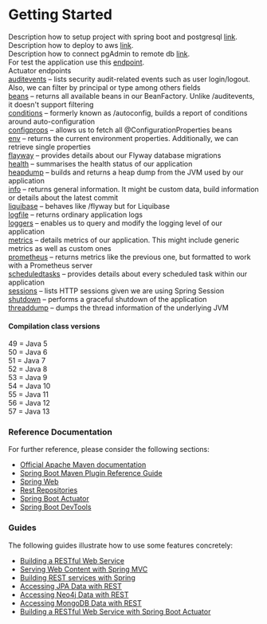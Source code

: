 # Getting Started

Description how to setup project with spring boot and postgresql [link](https://dzone.com/articles/bounty-spring-boot-and-postgresql-database).<br/>
Description how to deploy to aws [link](https://www.callicoder.com/deploy-host-spring-boot-apps-on-aws-using-elastic-beanstalk/).<br/>
Description how to connect pgAdmin to remote db [link](https://docs.aws.amazon.com/AmazonRDS/latest/UserGuide/USER_ConnectToPostgreSQLInstance.html).<br/>
For test the application use this [endpoint](http://pwsecondtry-env.wrujijgsjr.eu-central-1.elasticbeanstalk.com).<br/>
Actuator endpoints<br/>
[auditevents](http://pwsecondtry-env.wrujijgsjr.eu-central-1.elasticbeanstalk.com/actuator/auditevents) – lists security audit-related events such as user login/logout. Also, we can filter by principal or type among others fields<br/>
[beans](http://pwsecondtry-env.wrujijgsjr.eu-central-1.elasticbeanstalk.com/actuator/beans) – returns all available beans in our BeanFactory. Unlike /auditevents, it doesn't support filtering<br/>
[conditions](http://pwsecondtry-env.wrujijgsjr.eu-central-1.elasticbeanstalk.com/actuator/conditions) – formerly known as /autoconfig, builds a report of conditions around auto-configuration<br/>
[configprops](http://pwsecondtry-env.wrujijgsjr.eu-central-1.elasticbeanstalk.com/actuator/configprops) – allows us to fetch all @ConfigurationProperties beans<br/>
[env](http://pwsecondtry-env.wrujijgsjr.eu-central-1.elasticbeanstalk.com/actuator/env) – returns the current environment properties. Additionally, we can retrieve single properties<br/>
[flayway](http://pwsecondtry-env.wrujijgsjr.eu-central-1.elasticbeanstalk.com/actuator/flyway) – provides details about our Flyway database migrations<br/>
[health](http://pwsecondtry-env.wrujijgsjr.eu-central-1.elasticbeanstalk.com/actuator/health) – summarises the health status of our application<br/>
[heapdump](http://pwsecondtry-env.wrujijgsjr.eu-central-1.elasticbeanstalk.com/actuator/heapdump) – builds and returns a heap dump from the JVM used by our application<br/>
[info](http://pwsecondtry-env.wrujijgsjr.eu-central-1.elasticbeanstalk.com/actuator/info) – returns general information. It might be custom data, build information or details about the latest commit<br/>
[liquibase](http://pwsecondtry-env.wrujijgsjr.eu-central-1.elasticbeanstalk.com/actuator/liquibase) – behaves like /flyway but for Liquibase<br/>
[logfile](http://pwsecondtry-env.wrujijgsjr.eu-central-1.elasticbeanstalk.com/actuator/logfile) – returns ordinary application logs<br/>
[loggers](http://pwsecondtry-env.wrujijgsjr.eu-central-1.elasticbeanstalk.com/actuator/loggers) – enables us to query and modify the logging level of our application<br/>
[metrics](http://pwsecondtry-env.wrujijgsjr.eu-central-1.elasticbeanstalk.com/actuator/metrics) – details metrics of our application. This might include generic metrics as well as custom ones<br/>
[prometheus](http://pwsecondtry-env.wrujijgsjr.eu-central-1.elasticbeanstalk.com/actuator/prometheus) – returns metrics like the previous one, but formatted to work with a Prometheus server<br/>
[scheduledtasks](http://pwsecondtry-env.wrujijgsjr.eu-central-1.elasticbeanstalk.com/actuator/scheduledtasks) – provides details about every scheduled task within our application<br/>
[sessions](http://pwsecondtry-env.wrujijgsjr.eu-central-1.elasticbeanstalk.com/actuator/sessions) – lists HTTP sessions given we are using Spring Session<br/>
[shutdown](http://pwsecondtry-env.wrujijgsjr.eu-central-1.elasticbeanstalk.com/actuator/shutdown) – performs a graceful shutdown of the application<br/>
[threaddump](http://pwsecondtry-env.wrujijgsjr.eu-central-1.elasticbeanstalk.com/actuator/threaddump) – dumps the thread information of the underlying JVM<br/>

#### Compilation class versions
49 = Java 5<br/>
50 = Java 6<br/>
51 = Java 7<br/>
52 = Java 8<br/>
53 = Java 9<br/>
54 = Java 10<br/>
55 = Java 11<br/>
56 = Java 12<br/>
57 = Java 13<br/>


### Reference Documentation
For further reference, please consider the following sections:

* [Official Apache Maven documentation](https://maven.apache.org/guides/index.html)
* [Spring Boot Maven Plugin Reference Guide](https://docs.spring.io/spring-boot/docs/2.1.8.RELEASE/maven-plugin/)
* [Spring Web](https://docs.spring.io/spring-boot/docs/{bootVersion}/reference/htmlsingle/#boot-features-developing-web-applications)
* [Rest Repositories](https://docs.spring.io/spring-boot/docs/{bootVersion}/reference/htmlsingle/#howto-use-exposing-spring-data-repositories-rest-endpoint)
* [Spring Boot Actuator](https://docs.spring.io/spring-boot/docs/{bootVersion}/reference/htmlsingle/#production-ready)
* [Spring Boot DevTools](https://docs.spring.io/spring-boot/docs/{bootVersion}/reference/htmlsingle/#using-boot-devtools)

### Guides
The following guides illustrate how to use some features concretely:

* [Building a RESTful Web Service](https://spring.io/guides/gs/rest-service/)
* [Serving Web Content with Spring MVC](https://spring.io/guides/gs/serving-web-content/)
* [Building REST services with Spring](https://spring.io/guides/tutorials/bookmarks/)
* [Accessing JPA Data with REST](https://spring.io/guides/gs/accessing-data-rest/)
* [Accessing Neo4j Data with REST](https://spring.io/guides/gs/accessing-neo4j-data-rest/)
* [Accessing MongoDB Data with REST](https://spring.io/guides/gs/accessing-mongodb-data-rest/)
* [Building a RESTful Web Service with Spring Boot Actuator](https://spring.io/guides/gs/actuator-service/)

